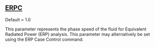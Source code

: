 ## [ERPC](https://nexus.hexagon.com/documentationcenter/bundle/MSC_Nastran_2022.4/page/Nastran_Combined_Book/qrg/parameters/TOC.ERPC.xhtml)

Default = 1.0

This parameter represents the phase speed of the fluid for Equivalent Radiated Power (ERP) analysis. This parameter may alternatively be set using the ERP Case Control command.

